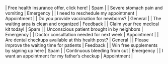 | Free health insurance offer, click here!                | Spam        |
| Severe stomach pain and vomiting                        | Emergency   |
| I need to reschedule my appointment                     | Appointment |
| Do you provide vaccination for newborns?                | General     |
| The waiting area is clean and organized                 | Feedback    |
| Claim your free medical kit today!                      | Spam        |
| Unconscious patient brought in by neighbors             | Emergency   |
| Doctor consultation needed for next week                | Appointment |
| Are dental checkups available at this health post?      | General     |
| Please improve the waiting time for patients            | Feedback    |
| Win free supplements by signing up here                 | Spam        |
| Continuous bleeding from cut                            | Emergency   |
| I want an appointment for my father’s checkup           | Appointment |